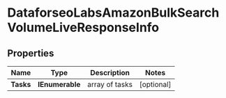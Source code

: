 # DataforseoLabsAmazonBulkSearchVolumeLiveResponseInfo


## Properties

| Name | Type | Description | Notes |
|------------ | ------------- | ------------- | -------------|
**Tasks** | **IEnumerable<DataforseoLabsAmazonBulkSearchVolumeLiveTaskInfo>** | array of tasks |[optional]|